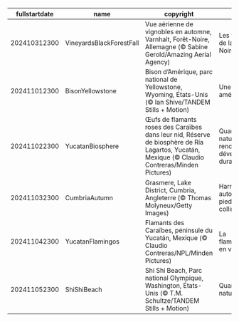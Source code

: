 |fullstartdate|name|copyright|title|image|
|--|--|--|--|--|
202410312300|VineyardsBlackForestFall|Vue aérienne de vignobles en automne, Varnhalt, Forêt-Noire, Allemagne (© Sabine Gerold/Amazing Aerial Agency)|Les vignobles de la Forêt-Noire|![](/fr-FR/2024/11/202410312300VineyardsBlackForestFall.jpg)|
202411012300|BisonYellowstone|Bison d’Amérique, parc national de Yellowstone, Wyoming, États-Unis (© Ian Shive/TANDEM Stills + Motion)|Une icône américaine|![](/fr-FR/2024/11/202411012300BisonYellowstone.jpg)|
202411022300|YucatanBiosphere|Œufs de flamants roses des Caraïbes dans leur nid, Réserve de biosphère de Ría Lagartos, Yucatán, Mexique (© Claudio Contreras/Minden Pictures)|Quand la nature rencontre le développement durable|![](/fr-FR/2024/11/202411022300YucatanBiosphere.jpg)|
202411032300|CumbriaAutumn|Grasmere, Lake District, Cumbria, Angleterre (© Thomas Molyneux/Getty Images)|Harmonie automnale au pied des collines|![](/fr-FR/2024/11/202411032300CumbriaAutumn.jpg)|
202411042300|YucatanFlamingos|Flamants des Caraïbes, péninsule du Yucatán, Mexique (© Claudio Contreras/NPL/Minden Pictures)|La flamboyance en vol|![](/fr-FR/2024/11/202411042300YucatanFlamingos.jpg)|
202411052300|ShiShiBeach|Shi Shi Beach, Parc national Olympique, Washington, États-Unis (© T.M. Schultze/TANDEM Stills + Motion)|Quand la nature s’endort|![](/fr-FR/2024/11/202411052300ShiShiBeach.jpg)|
